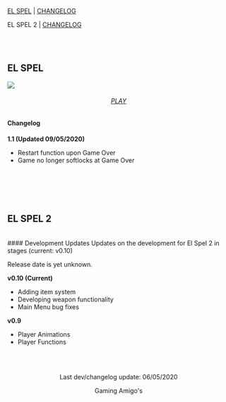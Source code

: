 [EL SPEL‎](https://elspel.github.io/1/)      |  [CHANGELOG](https://elspel.github.io/#el-spel-1)

EL SPEL 2 |  [CHANGELOG](https://elspel.github.io/#el-spel-2)

<br>
<br>

## EL SPEL 
<a align="center" href="https://elspel.github.io/1/">
   <img src="https://i.imgur.com/xGS947m.png">
</a>

<h6 align="center"> 
   <a href="https://elspel.github.io/1/">PLAY</a>
</h6>

        
#### Changelog
**1.1  (Updated 09/05/2020)**

- Restart function upon Game Over
- Game no longer softlocks at Game Over

<br>
<br>
<br>
<br>

## EL SPEL 2
<br>
#### Development Updates
Updates on the development for El Spel 2 in stages (current: v0.10)

Release date is yet unknown.

**v0.10 (Current)**
- Adding item system
- Developing weapon functionality
- Main Menu bug fixes

**v0.9**
- Player Animations
- Player Functions

<br>
<br>

<p align="center">
Last dev/changelog update: 06/05/2020
</p>

<p align="center">
Gaming Amigo's
</p>

